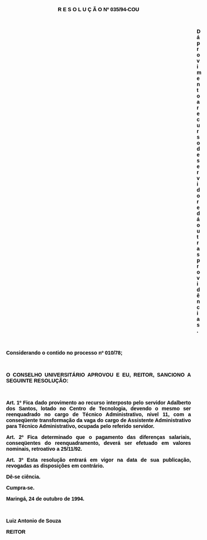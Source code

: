 <BODY TEXT="#000000">

<B><FONT FACE="Arial" SIZE=2><P ALIGN="JUSTIFY"></P>
</FONT><FONT FACE="Arial"><P ALIGN="CENTER">R E S O L U &Ccedil; &Atilde; O  Nº 035/94-COU</P>
<P ALIGN="JUSTIFY"></P>
<P ALIGN="JUSTIFY">&nbsp;</P><DIR>
<DIR>
<DIR>
<DIR>
<DIR>
<DIR>
<DIR>
<DIR>
<DIR>
<DIR>
<DIR>
<DIR>
<DIR>

<P ALIGN="JUSTIFY">D&aacute; provimento a recurso de servidor e d&aacute; outras provid&ecirc;ncias.</P>
</B><P ALIGN="JUSTIFY"></P>
<P ALIGN="JUSTIFY">&nbsp;</P></DIR>
</DIR>
</DIR>
</DIR>
</DIR>
</DIR>
</DIR>
</DIR>
</DIR>
</DIR>
</DIR>
</DIR>
</DIR>

<P ALIGN="JUSTIFY">Considerando o contido no <B>processo nº 010/78</B>;</P>
<P ALIGN="JUSTIFY"></P>
<P ALIGN="JUSTIFY">&nbsp;</P>
<P ALIGN="JUSTIFY">O CONSELHO UNIVERSIT&Aacute;RIO APROVOU E EU, REITOR, SANCIONO A SEGUINTE RESOLU&Ccedil;&Atilde;O:</P>
<P ALIGN="JUSTIFY"></P>
<P ALIGN="JUSTIFY">&nbsp;</P>
<B><P ALIGN="JUSTIFY">Art. 1º</B> Fica dado provimento ao recurso interposto pelo servidor <B>Adalberto dos Santos</B>, lotado no Centro de Tecnologia, devendo o mesmo ser reenquadrado no cargo de T&eacute;cnico Administrativo, nivel 11, com a conseq&uuml;ente transforma&ccedil;&atilde;o da vaga do cargo de Assistente Administrativo para T&eacute;cnico Administrativo, ocupada pelo referido servidor.</P>
<B><P ALIGN="JUSTIFY">Art. 2º</B> Fica determinado que o pagamento das diferen&ccedil;as salariais, conseq&uuml;entes do reenquadramento, dever&aacute; ser efetuado em valores nominais, retroativo a 25/11/92.</P>
<B><P ALIGN="JUSTIFY">Art. 3º</B> Esta resolu&ccedil;&atilde;o entrar&aacute; em vigor na data de sua publica&ccedil;&atilde;o, revogadas as disposi&ccedil;&otilde;es em contr&aacute;rio.</P>
<P ALIGN="JUSTIFY">D&ecirc;-se ci&ecirc;ncia.</P>
<P ALIGN="JUSTIFY">Cumpra-se.</P>
<P ALIGN="JUSTIFY"></P>
<P ALIGN="JUSTIFY">Maring&aacute;, 24 de outubro de 1994.</P>
<P ALIGN="JUSTIFY"></P>
<P ALIGN="JUSTIFY">&nbsp;</P>
<P ALIGN="JUSTIFY">Luiz Antonio de Souza</P>
<B><P ALIGN="JUSTIFY">REITOR</P></B></FONT></BODY>
